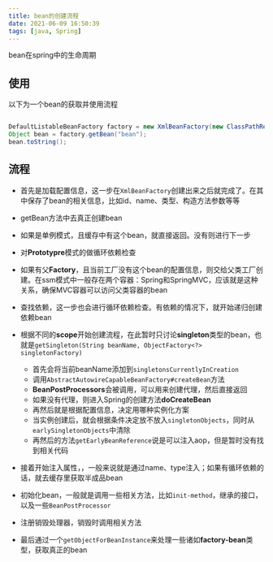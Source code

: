 ```yaml
---
title: bean的创建流程
date: 2021-06-09 16:50:39
tags: [java, Spring]
---
```


bean在spring中的生命周期

<!-- more -->


## 使用

以下为一个bean的获取并使用流程

```java

DefaultListableBeanFactory factory = new XmlBeanFactory(new ClassPathResource("bean.xml"));
Object bean = factory.getBean("bean");
bean.toString();
```

## 流程

- 首先是加载配置信息，这一步在`XmlBeanFactory`创建出来之后就完成了。在其中保存了bean的相关信息，比如id、name、类型、构造方法参数等等
- getBean方法中去真正创建bean
- 如果是单例模式，且缓存中有这个bean，就直接返回。没有则进行下一步
- 对**Prototypre**模式的做循环依赖检查
- 如果有父**Factory**，且当前工厂没有这个bean的配置信息，则交给父类工厂创建。在ssm模式中一般存在两个容器：Spring和SpringMVC，应该就是这种关系，确保MVC容器可以访问父类容器的bean
- 查找依赖，这一步也会进行循环依赖检查。有依赖的情况下，就开始递归创建依赖bean
- 根据不同的**scope**开始创建流程，在此暂时只讨论**singleton**类型的bean，也就是`getSingleton(String beanName, ObjectFactory<?> singletonFactory)`
    
    - 首先会将当前beanName添加到`singletonsCurrentlyInCreation`
    - 调用`AbstractAutowireCapableBeanFactory#createBean`方法
    - **BeanPostProcessors**会被调用，可以用来创建代理，然后直接返回
    - 如果没有代理，则进入Spring的创建方法**doCreateBean**
    - 再然后就是根据配置信息，决定用哪种实例化方案
    - 当实例创建后，就会根据条件决定放不放入`singletonObjects`，同时从`earlySingletonObjects`中清除
    - 再然后的方法`getEarlyBeanReference`说是可以注入aop，但是暂时没有找到相关代码
- 接着开始注入属性，，一般来说就是通过name、type注入；如果有循环依赖的话，就去缓存里获取半成品bean
- 初始化bean，一般就是调用一些相关方法，比如`init-method`，继承的接口，以及一些`BeanPostProcessor`
- 注册销毁处理器，销毁时调用相关方法
- 最后通过一个`getObjectForBeanInstance`来处理一些诸如**factory-bean**类型，获取真正的bean

